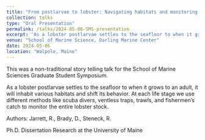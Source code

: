 ```yaml
---
title: "From postlarvae to lobster: Navigating habitats and monitoring methods"
collection: talks
type: "Oral Presentation"
permalink: /talks/2024-05-06-SMS-presentation
excerpt: 'As a lobster postlarvae settles to the seafloor to when it grows to an adult, it will inhabit various habitats and shift its behavior. At each life stage we use different methods...'
venue: "School of Marine Science, Darling Marine Center"
date: 2024-05-06
location: "Walpole, Maine"
---
```


This was a non-traditional story telling talk for the School of Marine Sciences Graduate Student Symposium. 

As a lobster postlarvae settles to the seafloor to when it grows to an adult, it will inhabit various habitats and shift its behavior. At each life stage we use different methods like scuba divers, ventless traps, trawls, and fishermen’s catch to monitor the entire lobster stock.

Authors: Jarrett, R., Brady, D., Steneck, R.

Ph.D. Dissertation Research at the University of Maine

